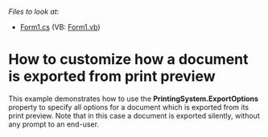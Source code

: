 <!-- default file list -->
*Files to look at*:

* [Form1.cs](./CS/WindowsFormsApplication1/Form1.cs) (VB: [Form1.vb](./VB/WindowsFormsApplication1/Form1.vb))
<!-- default file list end -->
# How to customize how a document is exported from print preview


<p>This example demonstrates how to use the <strong>PrintingSystem.ExportOptions</strong> property to specify all options for a document which is exported from its print preview. Note that in this case a document is exported silently, without any prompt to an end-user.</p>

<br/>


